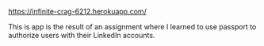 https://infinite-crag-6212.herokuapp.com/

This is app is the result of an assignment where I learned to use passport to authorize users with their LinkedIn accounts. 
